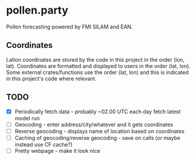 # pollen.party

Pollen forecasting powered by FMI SILAM and EAN.

## Coordinates

Latlon coordinates are stored by the code in this project in the order (lon, lat).
Coordinates are formatted and displayed to users in the order (lat, lon).
Some external crates/functions use the order (lat, lon) and this is indicated in this project's code where relevant.

## TODO

- [x] Periodically fetch data - probably ~02.00 UTC each day fetch latest model run
- [ ] Geocoding - enter address/city/whatever and it gets coordinates
- [ ] Reverse geocoding - displays name of location based on coordinates
- [ ] Caching of geocoding/reverse geocoding - save on calls (or maybe instead use CF cache?)
- [ ] Pretty webpage - make it look nice
